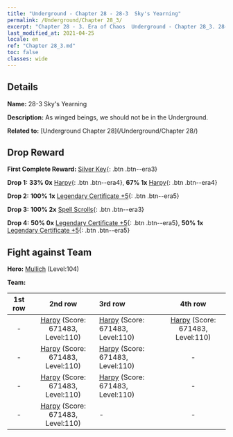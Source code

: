 ```yaml
---
title: "Underground - Chapter 28 - 28-3  Sky's Yearning"
permalink: /Underground/Chapter 28_3/
excerpt: "Chapter 28 - 3. Era of Chaos  Underground - Chapter 28_3. 28-3  Sky's Yearning"
last_modified_at: 2021-04-25
locale: en
ref: "Chapter 28_3.md"
toc: false
classes: wide
---
```


## Details

 **Name:** 28-3  Sky's Yearning

 **Description:**       As winged beings, we should not be in the Underground.

 **Related to:** [Underground Chapter 28](/Underground/Chapter 28/)

## Drop Reward

 **First Complete Reward:** [Silver Key](/Items/con_693/){: .btn .btn--era3}

 **Drop 1:** **33% 0x** [Harpy](/Items/unt_245/){: .btn .btn--era4}, **67% 1x** [Harpy](/Items/unt_245/){: .btn .btn--era4}

 **Drop 2:** **100% 1x** [Legendary Certificate +5](/Items/mat_102/){: .btn .btn--era5}

 **Drop 3:** **100% 2x** [Spell Scrolls](/Items/con_694/){: .btn .btn--era3}

 **Drop 4:** **50% 0x** [Legendary Certificate +5](/Items/mat_102/){: .btn .btn--era5}, **50% 1x** [Legendary Certificate +5](/Items/mat_102/){: .btn .btn--era5}


## Fight against Team
 **Hero:** [Mullich](/heroes/Mullich/) (Level:104)

 **Team:**


  | 1st row | 2nd row | 3rd row | 4th row |
  |:----:|:----:|:----|:----:|
  | - | [Harpy](/units/Harpy/) (Score: 671483, Level:110)  | [Harpy](/units/Harpy/) (Score: 671483, Level:110)  | [Harpy](/units/Harpy/) (Score: 671483, Level:110)  |
  | - | [Harpy](/units/Harpy/) (Score: 671483, Level:110)  | [Harpy](/units/Harpy/) (Score: 671483, Level:110)  | - |
  | - | [Harpy](/units/Harpy/) (Score: 671483, Level:110)  | [Harpy](/units/Harpy/) (Score: 671483, Level:110)  | - |
  | - | [Harpy](/units/Harpy/) (Score: 671483, Level:110)  | - | - |


